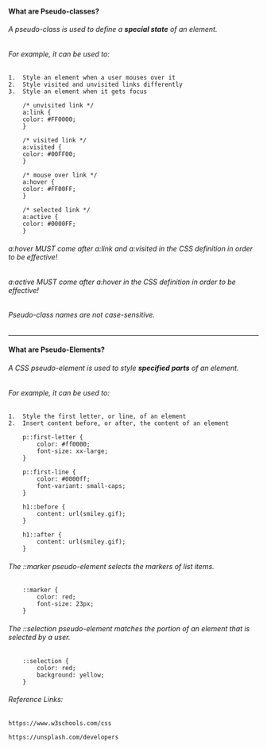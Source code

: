 #### What are Pseudo-classes?

###### A pseudo-class is used to define a **special state** of an element.

###### For example, it can be used to:
    
    1.  Style an element when a user mouses over it
    2.  Style visited and unvisited links differently
    3.  Style an element when it gets focus

        /* unvisited link */
        a:link {
        color: #FF0000;
        }

        /* visited link */
        a:visited {
        color: #00FF00;
        }

        /* mouse over link */
        a:hover {
        color: #FF00FF;
        }

        /* selected link */
        a:active {
        color: #0000FF;
        }


###### a:hover MUST come after a:link and a:visited in the CSS definition in order to be effective! 

###### a:active MUST come after a:hover in the CSS definition in order to be effective! 

###### Pseudo-class names are not case-sensitive.

- - - -

#### What are Pseudo-Elements?

###### A CSS pseudo-element is used to style **specified parts** of an element.

###### For example, it can be used to:

    1.  Style the first letter, or line, of an element
    2.  Insert content before, or after, the content of an element

        p::first-letter {
            color: #ff0000;
            font-size: xx-large;
        }

        p::first-line {
            color: #0000ff;
            font-variant: small-caps;
        }

        h1::before {
            content: url(smiley.gif);
        }

        h1::after {
            content: url(smiley.gif);
        }

###### The ::marker pseudo-element selects the markers of list items.

        ::marker {
            color: red;
            font-size: 23px;
        }

###### The ::selection pseudo-element matches the portion of an element that is selected by a user.

        ::selection {
            color: red;
            background: yellow;
        }


###### Reference Links:

    https://www.w3schools.com/css

    https://unsplash.com/developers